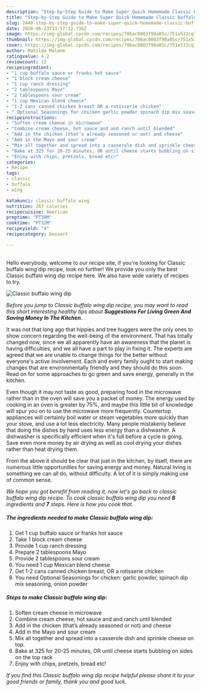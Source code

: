 ```yaml
---
description: "Step-by-Step Guide to Make Super Quick Homemade Classic buffalo wing dip"
title: "Step-by-Step Guide to Make Super Quick Homemade Classic buffalo wing dip"
slug: 2448-step-by-step-guide-to-make-super-quick-homemade-classic-buffalo-wing-dip
date: 2020-06-23T13:57:12.736Z
image: https://img-global.cpcdn.com/recipes/786ac0803f98a85c/751x532cq70/classic-buffalo-wing-dip-recipe-main-photo.jpg
thumbnail: https://img-global.cpcdn.com/recipes/786ac0803f98a85c/751x532cq70/classic-buffalo-wing-dip-recipe-main-photo.jpg
cover: https://img-global.cpcdn.com/recipes/786ac0803f98a85c/751x532cq70/classic-buffalo-wing-dip-recipe-main-photo.jpg
author: Matilda Malone
ratingvalue: 4.2
reviewcount: 12
recipeingredient:
- "1 cup buffalo sauce or franks hot sauce"
- "1 block cream cheese"
- "1 cup ranch dressing"
- "2 tablespoons Mayo"
- "2 tablespoons sour cream"
- "1 cup Mexican blend cheese"
- "1-2 cans canned chicken breast OR a rotisserie chicken"
- " Optional Seasonings for chicken garlic powder spinach dip mix seasoning onion powder"
recipeinstructions:
- "Soften cream cheese in microwave"
- "Combine cream cheese, hot sauce and and ranch until blended"
- "Add in the chicken (that’s already seasoned or not) and cheese"
- "Add in the Mayo and sour cream"
- "Mix all together and spread into a casserole dish and sprinkle cheese on top."
- "Bake at 325 for 20-25 minutes, OR until cheese starts bubbling on sides on the top rack"
- "Enjoy with chips, pretzels, bread etc!"
categories:
- Recipe
tags:
- classic
- buffalo
- wing

katakunci: classic buffalo wing 
nutrition: 267 calories
recipecuisine: American
preptime: "PT30M"
cooktime: "PT32M"
recipeyield: "4"
recipecategory: Dessert

---
```

<br>
Hello everybody, welcome to our recipe site, if you're looking for Classic buffalo wing dip recipe, look no further! We provide you only the best Classic buffalo wing dip recipe here. We also have wide variety of recipes to try.
<br>


![Classic buffalo wing dip](https://img-global.cpcdn.com/recipes/786ac0803f98a85c/751x532cq70/classic-buffalo-wing-dip-recipe-main-photo.jpg)

<i>Before you jump to Classic buffalo wing dip recipe, you may want to read this short interesting healthy tips about 
<strong>Suggestions For Living Green And Saving Money In The Kitchen</strong>.</i>
</br>

It was not that long ago that hippies and tree huggers were the only ones to show concern regarding the well-being of the environment. That has totally changed now, since we all apparently have an awareness that the planet is having difficulties, and we all have a part to play in fixing it. The experts are agreed that we are unable to change things for the better without everyone's active involvement. Each and every family ought to start making changes that are environmentally friendly and they should do this soon. Read on for some approaches to go green and save energy, generally in the kitchen.

Even though it may not taste as good, preparing food in the microwave rather than in the oven will save you a packet of money. The energy used by cooking in an oven is greater by 75%, and maybe this little bit of knowledge will spur you on to use the microwave more frequently. Countertop appliances will certainly boil water or steam vegetables more quickly than your stove, and use a lot less electricity. Many people mistakenly believe that doing the dishes by hand uses less energy than a dishwasher. A dishwasher is specifically efficient when it's full before a cycle is going. Save even more money by air drying as well as cool drying your dishes rather than heat drying them.

From the above it should be clear that just in the kitchen, by itself, there are numerous little opportunities for saving energy and money. Natural living is something we can all do, without difficulty. A lot of it is simply making use of common sense.


<i>We hope you got benefit from reading it, now let's go back to classic buffalo wing dip recipe. To cook classic buffalo wing dip you need <strong>8</strong> ingredients and <strong>7</strong> steps. Here is how you cook that.
</i>

##### The ingredients needed to make Classic buffalo wing dip:

1. Get 1 cup buffalo sauce or franks hot sauce
1. Take 1 block cream cheese
1. Provide 1 cup ranch dressing
1. Prepare 2 tablespoons Mayo
1. Provide 2 tablespoons sour cream
1. You need 1 cup Mexican blend cheese
1. Get 1-2 cans canned chicken breast, OR a rotisserie chicken
1. You need  Optional Seasonings for chicken: garlic powder, spinach dip mix seasoning, onion powder


##### Steps to make Classic buffalo wing dip:

1. Soften cream cheese in microwave
1. Combine cream cheese, hot sauce and and ranch until blended
1. Add in the chicken (that’s already seasoned or not) and cheese
1. Add in the Mayo and sour cream
1. Mix all together and spread into a casserole dish and sprinkle cheese on top.
1. Bake at 325 for 20-25 minutes, OR until cheese starts bubbling on sides on the top rack
1. Enjoy with chips, pretzels, bread etc!


<i>If you find this Classic buffalo wing dip recipe helpful please share it to your good friends or family, thank you and good luck.</i>
